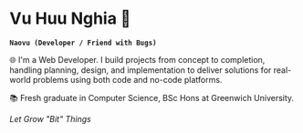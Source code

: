 # Vu Huu Nghia 🐍
**`Naovu (Developer / Friend with Bugs)`**

🌐 I'm a Web Developer. I build projects from concept to completion, handling planning, design, and implementation to deliver solutions for real-world problems using both code and no-code platforms.

📚 Fresh graduate in Computer Science, BSc Hons at Greenwich University.

_Let Grow "Bit" Things_ 

